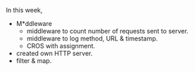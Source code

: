 In this week, 
* M*ddleware
  - middleware to count number of requests sent to server.
  - middleware to log method, URL & timestamp.
  - CROS with assignment.
* created own HTTP server.
* filter & map.
